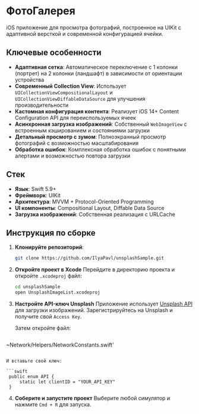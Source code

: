 # ФотоГалерея

iOS приложение для просмотра фотографий, построенное на UIKit с адаптивной версткой и современной конфигурацией ячейки.

## Ключевые особенности

- **Адаптивная сетка**: Автоматическое переключение с 1 колонки (портрет) на 2 колонки (ландшафт) в зависимости от ориентации устройства
- **Современный Collection View**: Использует `UICollectionViewCompositionalLayout` и `UICollectionViewDiffableDataSource` для улучшения производительности
- **Кастомная конфигурация контента**: Реализует iOS 14+ Content Configuration API для переиспользуемых ячеек
- **Асинхронная загрузка изображений**: Собственный `WebImageView` с встроенным кэшированием и состояниями загрузки
- **Детальный просмотр с зумом**: Полноэкранный просмотр фотографий с возможностью масштабирования
- **Обработка ошибок**: Комплексная обработка ошибок с понятными алертами и возможностью повтора загрузки

## Стек

- **Язык**: Swift 5.9+
- **Фреймворк**: UIKit
- **Архитектура**: MVVM + Protocol-Oriented Programming
- **UI компоненты**: Compositional Layout, Diffable Data Source
- **Загрузка изображений**: Собственная реализация с URLCache

## Инструкция по сборке

1. **Клонируйте репозиторий**:
   ```bash
   git clone https://github.com/IlyaPavl/unsplashSample.git
   ```
2. **Откройте проект в Xcode**
   Перейдите в директорию проекта и откройте `.xcodeproj` файл:

   ```bash
   cd unsplashSample
   open UnsplashImageList.xcodeproj
   ```

3. **Настройте API-ключ Unsplash**
   Приложение использует [Unsplash API](https://unsplash.com/documentation) для загрузки изображений.
   Зарегистрируйтесь на Unsplash и получите свой `Access Key`.

   Затем откройте файл:

   ```
  ~Network/Helpers/NetworkConstants.swift'
   ```

   И вставьте свой ключ:

   ```swift
    public enum API {
        static let clientID = "YOUR_API_KEY"
    }
   ```

4. **Соберите и запустите проект**
   Выберите любой симулятор и нажмите `Cmd + R` для запуска.
